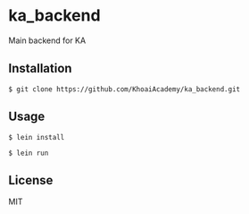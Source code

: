 # ka_backend

Main backend for KA

## Installation

```
$ git clone https://github.com/KhoaiAcademy/ka_backend.git
```

## Usage

```
$ lein install
```

```
$ lein run
```

## License

MIT
